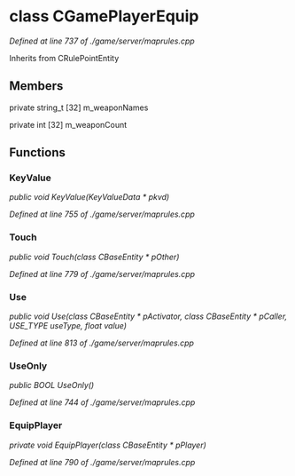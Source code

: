 # class CGamePlayerEquip

*Defined at line 737 of ./game/server/maprules.cpp*

Inherits from CRulePointEntity



## Members

private string_t [32] m_weaponNames

private int [32] m_weaponCount



## Functions

### KeyValue

*public void KeyValue(KeyValueData * pkvd)*

*Defined at line 755 of ./game/server/maprules.cpp*

### Touch

*public void Touch(class CBaseEntity * pOther)*

*Defined at line 779 of ./game/server/maprules.cpp*

### Use

*public void Use(class CBaseEntity * pActivator, class CBaseEntity * pCaller, USE_TYPE useType, float value)*

*Defined at line 813 of ./game/server/maprules.cpp*

### UseOnly

*public BOOL UseOnly()*

*Defined at line 744 of ./game/server/maprules.cpp*

### EquipPlayer

*private void EquipPlayer(class CBaseEntity * pPlayer)*

*Defined at line 790 of ./game/server/maprules.cpp*



